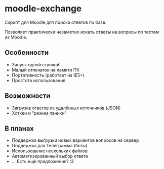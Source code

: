 # moodle-exchange
Скрипт для Moodle для поиска ответов по базе.

Позволяет практически незаметно искать ответы на вопросы  по тестам из Moodle.

## Особенности
* Запуск одной строкой!
* Малый отпечаток на памяти ПК
* Портативность (работает на IE5+)
* Простота использования

## Возможности
* Загрузка ответов из удалённых источников (JSON)
* Хоткеи и "режим паники"

## В планах
* Поддержка выгрузки новых вариантов вопросов на сервер
* Поддержка для Телеграмма (боты)
* Использование нескольких файлов
* Автоматизированный выбор ответа
* ... Есть ещё предложения? :3
